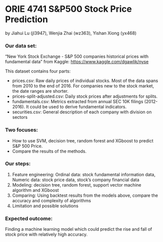 # ORIE 4741 S&P500 Stock Price Prediction
by Jiahui Lu (jl3947), Wenjia Zhai (wz363), Yishan Xiong (yx468)

### Our data set:
“New York Stock Exchange - S&P 500 companies historical prices with fundamental data” from Kaggle: https://www.kaggle.com/dgawlik/nyse

This dataset contains four parts:  

- prices.csv: Raw daily prices of individual stocks. Most of the data spans from 2010 to the end of 2016. For companies new to the stock market, the date ranges are shorter.  
- prices-split-adjusted.csv: Daily stock prices after adjustments for splits.  
- fundamentals.csv: Metrics extracted from annual SEC 10K filings (2012-2016). It could be used to derive fundamental indicators.  
- securities.csv: General description of each company with division on sectors  

### Two focuses: 

- How to use SVM, decision tree, random forest and XGboost to predict S&P 500 Price.  
- Compare the results of the methods.

### Our steps: 

1. Feature engineering: Ordinal data: stock fundamental information data, Numeric data: stock price data, stock’s company financial data
2. Modeling: decision tree, random forest, support vector machine algorithm and XGboost
3. Comparing: Using backtest results from the models above, compare the accuracy and complexity of algorithms 
4. Limitation and possible solutions

### Expected outcome:
Finding a machine learning model which could predict the rise and fall of stock price  with relatively high accuracy.

